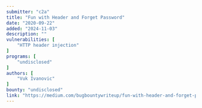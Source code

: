 ```yaml
---
submitter: "c2a"
title: "Fun with Header and Forget Password"
date: "2020-09-22"
added: "2024-11-03"
description: ""
vulnerabilities: [
    "HTTP header injection"
]
programs: [
    "undisclosed"
]
authors: [
    "Vuk Ivanovic"
]
bounty: "undisclosed"
link: "https://medium.com/bugbountywriteup/fun-with-header-and-forget-password-without-that-nasty-twist-cbf45e5cc8db"
---
```




